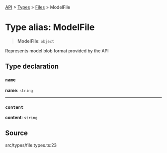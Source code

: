 [API](../../../../../API.md) > [Types](../../../index.md) > [Files](../index.md) > ModelFile

# Type alias: ModelFile

> **ModelFile**: `object`

Represents model blob format provided by the API

## Type declaration

### `name`

**name**: `string`

---

### `content`

**content**: `string`

## Source

src/types/file.types.ts:23

